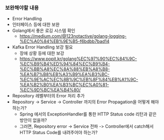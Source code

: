 ### 보완해야할 내용
* Error Handling
* 인터페이스 등에 대한 보완
* Golang에서 좋은 로깅 시스템 확인
    - https://medium.com/@123notactive/golang-logging-%EC%A0%84%EB%9E%B5-f6bdbb7bad14
* Kafka Error Handling 보강 필요
    - 장애 상황 등에 대한 보강
    - https://www.popit.kr/golang%EC%97%90%EC%84%9C-%EC%B9%B4%ED%94%84%EC%B9%B4-%EC%BB%A8%EC%8A%88%EB%A8%B8-%EA%B7%B8%EB%A3%B9%EA%B3%BC-%EC%9E%AC%EC%8B%9C%EB%8F%84%EB%A1%9C-%EA%B2%B0%EA%B3%BC%EC%A0%81-%EC%9D%BC%EA%B4%80/
* Repository 레벨부터의 Error 처리 추가
* Repository -> Service -> Controller 까지의 Error Propagation을 어떻게 해야하는가?
    - Spring 에서의 ExceptionHandler를 통한 HTTP Status code 리턴과 같은 방안이 없을까?
    - 그러면, Repository error -> Service 전파 -> Controller에서 catch해서 HTTP Status Code를 내려주어야 하는가?